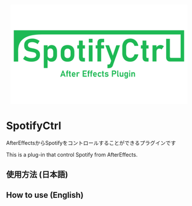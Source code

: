 <p align="center">
  <img height="270px" width="480px" src="img/logo_spotifyctrl.png">
</p>

# SpotifyCtrl

AfterEffectsからSpotifyをコントロールすることができるプラグインです

This is a plug-in that control Spotify from AfterEffects.

## 使用方法 (日本語)

## How to use (English)
